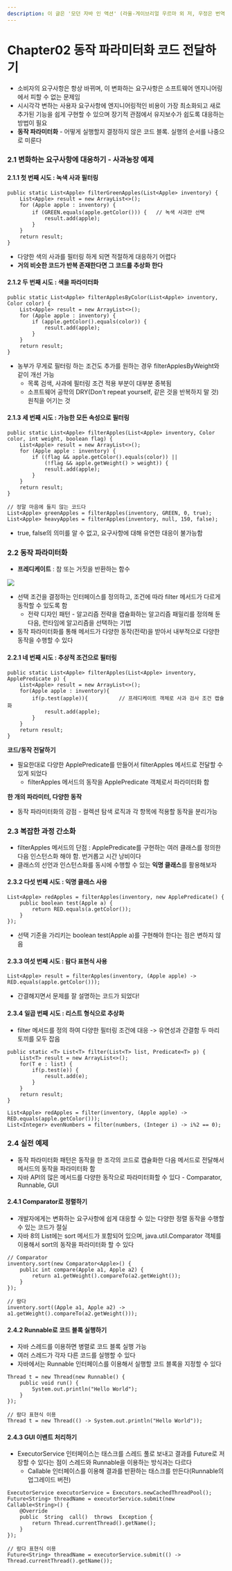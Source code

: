```yaml
---
description: 이 글은 '모던 자바 인 액션' (라울-게이브리얼 우르마 외 저, 우정은 번역)' 책 내용을 정리한 글입니다.
---
```


# Chapter02 동작 파라미터화 코드 전달하기

* 소비자의 요구사항은 항상 바뀌며, 이 변화하는 요구사항은 소프트웨어 엔지니어링에서 피할 수 없는 문제임
* 시시각각 변하는 사용자 요구사항에 엔지니어링적인 비용이 가장 최소화되고 새로 추가된 기능을 쉽게 구현할 수 있으며 장기적 관점에서 유지보수가 쉽도록 대응하는 방법이 필요
* **동작 파라미터화** - 어떻게 실행할지 결정하지 않은 코드 블록. 실행의 순서를 나중으로 미룬다

### 2.1 변화하는 요구사항에 대응하기 - 사과농장 예제

#### 2.1.1 첫 번째 시도 : 녹색 사과 필터링

```
public static List<Apple> filterGreenApples(List<Apple> inventory) {
	List<Apple> result = new ArrayList<>();
	for (Apple apple : inventory) {
		if (GREEN.equals(apple.getColor())) {	// 녹색 사과만 선택
			result.add(apple);
		}
	}
	return result;
}
```

* 다양한 색의 사과를 필터링 하게 되면 적절하게 대응하기 어렵다
* **거의 비슷한 코드가 반복 존재한다면 그 코드를 추상화 한다**

#### 2.1.2 두 번째 시도 : 색을 파라미터화

```
public static List<Apple> filterApplesByColor(List<Apple> inventory, Color color) {
	List<Apple> result = new ArrayList<>();
	for (Apple apple : inventory) {
		if (apple.getColor().equals(color)) {
			result.add(apple);
		}
	}
	return result;
}
```

* 농부가 무게로 필터링 하는 조건도 추가를 원하는 경우 filterApplesByWeight와 같이 개선 가능
  * 목록 검색, 사과에 필터링 조건 적용 부분이 대부분 중복됨
  * 소프트웨어 공학의 DRY(Don't repeat yourself, 같은 것을 반복하지 말 것) 원칙을 어기는 것

#### 2.1.3 세 번째 시도 : 가능한 모든 속성으로 필터링

```
public static List<Apple> filterApples(List<Apple> inventory, Color color, int weight, boolean flag) {
	List<Apple> result = new ArrayList<>();
	for (Apple apple : inventory) {
		if ((flag && apple.getColor().equals(color)) ||
			(!flag && apple.getWeight() > weight)) {
			result.add(apple);
		}
	}
	return result;
}

// 정말 마음에 들지 않는 코드다
List<Apple> greenApples = filterApples(inventory, GREEN, 0, true);
List<Apple> heavyApples = filterApples(inventory, null, 150, false);
```

* true, false의 의미를 알 수 없고, 요구사항에 대해 유연한 대응이 불가능함

### 2.2 동작 파라미터화

* **프레디케이트** : 참 또는 거짓을 반환하는 함수

![](<../../.gitbook/assets/image (1).png>)

* 선택 조건을 결정하는 인터페이스를 정의하고, 조건에 따라 filter 메서드가 다르게 동작할 수 있도록 함
  * 전략 디자인 패턴 - 알고리즘 전략을 캡슐화하는 알고리즘 패밀리를 정의해 둔 다음, 런타임에 알고리즘을 선택하는 기법
* 동작 파라미터화를 통해 메서드가 다양한 동작(전략)을 받아서 내부적으로 다양한 동작을 수행할 수 있다

#### 2.2.1 네 번째 시도 : 추상적 조건으로 필터링

```
public static List<Apple> filterApples(List<Apple> inventory, ApplePredicate p) {
	List<Apple> result = new ArrayList<>();
    for(Apple apple : inventory){
        if(p.test(apple)){			// 프레디케이트 객체로 사과 검사 조건 캡슐화
            result.add(apple);
        }
    }
    return result;
}
```

**코드/동작 전달하기**

* 필요한대로 다양한 ApplePredicate를 만들어서 filterApples 메서드로 전달할 수 있게 되었다
  * filterApples 메서드의 동작을 ApplePredicate 객체로서 파라미터화 함

**한 개의 파라미터, 다양한 동작**

* 동작 파라미터화의 강점 - 컬렉션 탐색 로직과 각 항목에 적용할 동작을 분리가능

### 2.3 복잡한 과정 간소화&#x20;

* filterApples 메서드의 단점 : ApplePredicate를 구현하는 여러 클래스를 정의한 다음 인스턴스화 해야 함. 번거롭고 시간 낭비이다
* 클래스의 선언과 인스턴스화를 동시에 수행할 수 있는 **익명 클래스**를 활용해보자

#### 2.3.2 다섯 번째 시도 : 익명 클래스 사용

```
List<Apple> redApples = filterApples(inventory, new ApplePredicate() {
    public boolean test(Apple a) {
        return RED.equals(a.getColor());
    }
});
```

* 선택 기준을 가리키는 boolean test(Apple a)를 구현해야 한다는 점은 변하지 않음

#### 2.3.3 여섯 번째 시도 : 람다 표현식 사용

```
List<Apple> result = filterApples(inventory, (Apple apple) -> RED.equals(apple.getColor()));
```

* 간결해지면서 문제를 잘 설명하는 코드가 되었다!

#### 2.3.4 일곱 번째 시도 : 리스트 형식으로 추상화

* filter 메서드를 정의 하여 다양한 필터링 조건에 대응 -> 유연성과 간결함 두 마리 토끼를 모두 잡음

```
public static <T> List<T> filter(List<T> list, Predicate<T> p) {
    List<T> result = new ArrayList<>();
    for(T e : list) {
        if(p.test(e)) {
            result.add(e);
        }
    }
    return result;
}

List<Apple> redApples = filter(inventory, (Apple apple) -> RED.equals(apple.getColor()));
List<Integer> evenNumbers = filter(numbers, (Integer i) -> i%2 == 0);
```

### 2.4 실전 예제

* 동작 파라미터화 패턴은 동작을 한 조각의 코드로 캡슐화한 다음 메서드로 전달해서 메서드의 동작을 파라미터화 함
* 자바 API의 많은 메서드를 다양한 동작으로 파라미터화할 수 있다 - Comparator, Runnable, GUI

#### 2.4.1 Comparator로 정렬하기

* 개발자에게는 변화하는 요구사항에 쉽게 대응할 수 있는 다양한 정렬 동작을 수행할 수 있는 코드가 절실
* 자바 8의 List에는 sort 메서드가 포함되어 있으며, java.util.Comparator 객체를 이용해서 sort의 동작을 파라미터화 할 수 있다

```
// Comparator
inventory.sort(new Comparator<Apple>() {  
	public int compare(Apple a1, Apple a2) {  
		return a1.getWeight().compareTo(a2.getWeight());  
	}  
});

// 람다
inventory.sort((Apple a1, Apple a2) -> a1.getWeight().compareTo(a2.getWeight()));
```

#### 2.4.2 Runnable로 코드 블록 실행하기

* 자바 스레드를 이용하면 병렬로 코드 블록 실행 가능
* 여러 스레드가 각자 다른 코드를 실행할 수 있다
* 자바에서는 Runnable 인터페이스를 이용해서 실행할 코드 블록을 지정할 수 있다

```
Thread t = new Thread(new Runnable() {
	public void run() {
		System.out.println("Hello World");
	}
});

// 람다 표현식 이용
Thread t = new Thread(() -> System.out.println("Hello World"));
```

#### 2.4.3 GUI 이벤트 처리하기

* ExecutorService 인터페이스는 태스크를 스레드 풀로 보내고 결과를 Future로 저장할 수 있다는 점이 스레드와 Runnable을 이용하는 방식과는 다르다
  * Callable 인터페이스를 이용해 결과를 반환하는 태스크를 만든다(Runnable의 업그레이드 버전)

```
ExecutorService executorService = Executors.newCachedThreadPool(); 
Future<String> threadName = executorService.submit(new Callable<String>() { 
	@Override  
	public  String  call()  throws  Exception { 
		return Thread.currentThread().getName(); 
	} 
});

// 람다 표현식 이용
Future<String> threadName = executorService.submit(() -> Thread.currentThread().getName());
```
